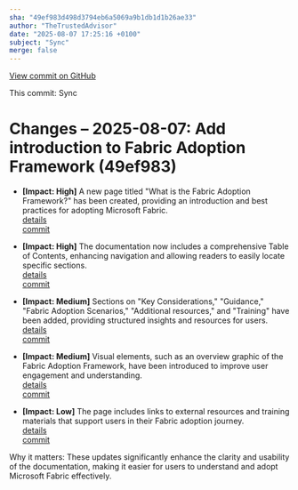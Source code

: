 ```yaml
---
sha: "49ef983d498d3794eb6a5069a9b1db1d1b26ae33"
author: "TheTrustedAdvisor"
date: "2025-08-07 17:25:16 +0100"
subject: "Sync"
merge: false
---
```


[View commit on GitHub](https://github.com/TheTrustedAdvisor/FabricAdoptionFramework/commit/49ef983d498d3794eb6a5069a9b1db1d1b26ae33)

This commit: Sync

# Changes – 2025-08-07: Add introduction to Fabric Adoption Framework (49ef983)

- **[Impact: High]** A new page titled "What is the Fabric Adoption Framework?" has been created, providing an introduction and best practices for adopting Microsoft Fabric.  
  [details](/docs/about/changes/2025-08-07-what-is-the-fabric-adoption-framework)  
  [commit](https://github.com/TheTrustedAdvisor/FabricAdoptionFramework/commit/49ef983d498d3794eb6a5069a9b1db1d1b26ae33)  

- **[Impact: High]** The documentation now includes a comprehensive Table of Contents, enhancing navigation and allowing readers to easily locate specific sections.  
  [details](/docs/about/changes/2025-08-07-what-is-the-fabric-adoption-framework)  
  [commit](https://github.com/TheTrustedAdvisor/FabricAdoptionFramework/commit/49ef983d498d3794eb6a5069a9b1db1d1b26ae33)  

- **[Impact: Medium]** Sections on "Key Considerations," "Guidance," "Fabric Adoption Scenarios," "Additional resources," and "Training" have been added, providing structured insights and resources for users.  
  [details](/docs/about/changes/2025-08-07-what-is-the-fabric-adoption-framework)  
  [commit](https://github.com/TheTrustedAdvisor/FabricAdoptionFramework/commit/49ef983d498d3794eb6a5069a9b1db1d1b26ae33)  

- **[Impact: Medium]** Visual elements, such as an overview graphic of the Fabric Adoption Framework, have been introduced to improve user engagement and understanding.  
  [details](/docs/about/changes/2025-08-07-what-is-the-fabric-adoption-framework)  
  [commit](https://github.com/TheTrustedAdvisor/FabricAdoptionFramework/commit/49ef983d498d3794eb6a5069a9b1db1d1b26ae33)  

- **[Impact: Low]** The page includes links to external resources and training materials that support users in their Fabric adoption journey.  
  [details](/docs/about/changes/2025-08-07-what-is-the-fabric-adoption-framework)  
  [commit](https://github.com/TheTrustedAdvisor/FabricAdoptionFramework/commit/49ef983d498d3794eb6a5069a9b1db1d1b26ae33)  

Why it matters: These updates significantly enhance the clarity and usability of the documentation, making it easier for users to understand and adopt Microsoft Fabric effectively.
